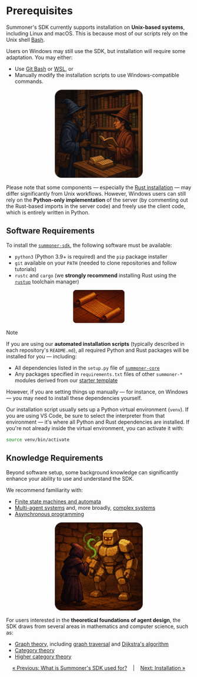 # Prerequisites

Summoner's SDK currently supports installation on **Unix-based systems**, including Linux and macOS. This is because most of our scripts rely on the Unix shell [Bash](https://www.gnu.org/software/bash/).

Users on Windows may still use the SDK, but installation will require some adaptation. You may either:

* Use [Git Bash](https://gitforwindows.org/) or [WSL](https://learn.microsoft.com/en-us/windows/wsl/install), or
* Manually modify the installation scripts to use Windows-compatible commands.

<p align="center">
  <img width="240px" src="../../assets/img/summoners_library_rounded.png"/>
</p>

Please note that some components — especially the [Rust installation](https://www.rust-lang.org/tools/install) — may differ significantly from Unix workflows. However, Windows users can still rely on the **Python-only implementation** of the server (by commenting out the Rust-based imports in the server code) and freely use the client code, which is entirely written in Python.


## Software Requirements

To install the [`summoner-sdk`](https://github.com/Summoner-Network/summoner-sdk), the following software must be available:

* `python3` (Python 3.9+ is required) and the `pip` package installer
* `git` available on your `PATH` (needed to clone repositories and follow tutorials)
* `rustc` and `cargo` (we **strongly recommend** installing Rust using the [`rustup`](https://rustup.rs) toolchain manager)


<p align="center">
  <img width="140px" src="../../assets/img/scroll_on_floor_rounded.png"/>
</p>


> [!NOTE]
> If you are using our **automated installation scripts** (typically described in each repository's `README.md`), all required Python and Rust packages will be installed for you — including:
>
> * All dependencies listed in the `setup.py` file of [`summoner-core`](https://github.com/Summoner-Network/summoner-core)
> * Any packages specified in `requirements.txt` files of other `summoner-*` modules derived from our [starter template](https://github.com/Summoner-Network/starter-template)
> 
> However, if you are setting things up manually — for instance, on Windows — you may need to install these dependencies yourself.

Our installation script usually sets up a Python virtual environment (`venv`). If you are using VS Code, be sure to select the interpreter from that environment — it's where all Python and Rust dependencies are installed. If you're not already inside the virtual environment, you can activate it with:

```bash
source venv/bin/activate
```

## Knowledge Requirements

Beyond software setup, some background knowledge can significantly enhance your ability to use and understand the SDK.

We recommend familiarity with:

* [Finite state machines and automata](https://en.wikipedia.org/wiki/Finite-state_machine)
* [Multi-agent systems](https://en.wikipedia.org/wiki/Multi-agent_system) and, more broadly, [complex systems](https://en.wikipedia.org/wiki/Complex_system)
* [Asynchronous programming](https://en.wikipedia.org/wiki/Asynchrony_%28computer_programming%29)

<p align="center">
  <img width="240px" src="../../assets/img/golem_wizard_rounded.png" />
</p>

For users interested in the **theoretical foundations of agent design**, the SDK draws from several areas in mathematics and computer science, such as:

* [Graph theory](https://en.wikipedia.org/wiki/Graph_theory), including [graph traversal](https://en.wikipedia.org/wiki/Graph_traversal) and [Dijkstra's algorithm](https://en.wikipedia.org/wiki/Dijkstra%27s_algorithm)
* [Category theory](https://en.wikipedia.org/wiki/Category_theory)
* [Higher category theory](https://en.wikipedia.org/wiki/Higher_category_theory)



<p align="center">
  <a href="what_is.md">&laquo; Previous: What is Summoner's SDK used for?</a>  &nbsp;&nbsp;&nbsp;|&nbsp;&nbsp;&nbsp; <a href="installation.md">Next: Installation &raquo;</a>
</p>

